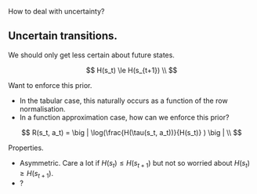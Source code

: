 How to deal with uncertainty?

## Uncertain transitions.

We should only get less certain about future states.

$$
H(s_t) \le H(s_{t+1}) \\
$$

Want to enforce this prior.

- In the tabular case, this naturally occurs as a function of the row normalisation.
- In a function approximation case, how can we enforce this prior?

$$
R(s_t, a_t) = \big | \log(\frac{H(\tau(s_t, a_t))}{H(s_t)} ) \big | \\
$$

Properties.
- Asymmetric. Care a lot if $H(s_t) \le H(s_{t+1})$ but not so worried about $H(s_t) \ge H(s_{t+1})$.
- ?
